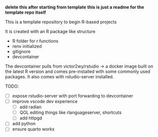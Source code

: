 **delete this after starting from template**
**this is just a readme for the template repo itself**

This is a template repository to begin R-based projects

It is created with an R package like structure

- R folder for r functions
- renv initialized 
- gitignore
- devcontainer

The devcontainer pulls from victor2wy/rstudio -> a docker image built on the latest R version and comes pre-installed with some commonly used packages. It also comes with rstudio-server installed.


TODO:

- [ ] expose rstudio-server with port forwarding to devcontainer
- [ ] improve vscode dev experience
  - [ ] add radian
  - [ ] QOL editing things like rlanguageserver, shortcuts
  - [ ] add httpgd
- [ ] add python
- [ ] ensure quarto works 